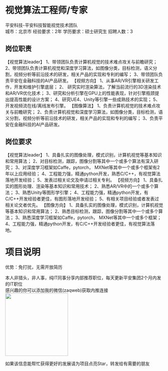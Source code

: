 # 视觉算法工程师/专家
平安科技-平安科技智能视觉技术团队  
城市：北京市 经验要求：2年 学历要求：硕士研究生  招聘人数：3

## 岗位职责
【视觉算法leader】
 1、带领团队负责计算机视觉的技术难点攻关与前瞻研究；
 2、带领团队负责计算机视觉和深度学习算法，如图像分类，目标检测，语义分割，视频分析等前沿技术的研发，相关产品的实现和专利的编写；
 3、带领团队负责平安在金融科技的AI产品研发。
 【视频方向】
 1、从事AR/VR引擎相关研发工作，开发和维护引擎底层；
 2、 研究实时渲染算法，了解当前流行的3D渲染技术和AR/VR优化技术；
 3、研究和分析引擎在GPU上的性能表现，针对引擎瓶颈提出提高性能的设计方案；
 4、研究UE4、Unity等引擎一些成熟技术的实现；
 5、开发视频流在线/离线发布引擎。
 【图像算法】
 1、负责计算机视觉的技术难点攻关与前瞻研究；
 2、负责计算机视觉和深度学习算法，如图像分类，目标检测，语义分割，视频分析等前沿技术的研发，相关产品的实现和专利的编写；
 3、负责平安在金融科技的AI产品研发。

## 岗位要求
【视觉算法leader】
 1、具备扎实的图像处理，模式识别，计算机视觉等基本知识和常用算法； 
 2、对目标检测，跟踪，图像分割等其中一个或多个算法有深入研究； 
 3、对深度学习框架如Caffe，pytorch， MXNet等其中一个或多个框架有2年以上应用经验； 
 4、工程能力强，精通python开发，熟悉C/C++，有视觉算法落地开发经验； 
 5、发表过相关论文及申请过相关专利。
 【视频方向】
 1、具备扎实的图形处理、渲染等基本知识和常用技术； 
 2、熟悉AR/VR中的一个或多个算法； 
 3、熟悉Unity等图形学引擎； 
 4、工程能力强，精通python开发，有C/C++开发经验者更佳，有图形落地开发经验； 
 5、有相关项目经验或者发表过相关论文者优先。
 【图像方向】
 1、具备扎实的图像处理，模式识别，计算机视觉等基本知识和常用算法； 
 2、熟悉目标检测，跟踪，图像分割等其中一个或多个算法； 
 3、熟悉深度学习框架如Caffe，pytorch， MXNet等其中一个或多个框架； 
 4、工程能力强，精通python开发，有C/C++开发经验者更佳，有视觉算法落地。

# 项目说明

优势：免打扰，无需开放简历

本人非猎头，非人事，纯IT同事分享内部推荐职位，每天更新平安集团2个月内发的IT职位  
感兴趣的你可以添加我的微信(zaqweb)获取内推连接  
<img src="https://github.com/zaqweb/PA-IT-JOBS/blob/master/WechatICode.jpeg"  height="200" width="200">

如果该信息能帮忙获得更好的发展请为项目点亮Star，转发给有需要的朋友




